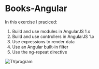 # Books-Angular
In this exercise I praciced:
1. Build and use modules in AngularJS 1.x
2. Build and use controllers in AngularJS 1.x
3. Use expressions to render data
4. Use an Angular built-in filter
5. Use the ng-repeat directive

 <img src="https://res.cloudinary.com/mokaweb/image/upload/v1591113706/Codecademy%20Angular/TOP-Books.png" alt="TVprogram">
